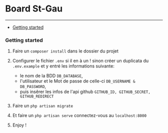 # Board St-Gau
___

- [Getting started](#Gettingstarted)


### Getting started

1. Faire un `composer install` dans le dossier du projet
2. Configurer le fichier `.env` si il en à un ! sinon créer un duplicata du `.env.example` et y entré les informations suivante:
	- le nom de la BDD `DB_DATABASE`,
	- l'utilisateur et le Mot de passe de celle-ci  `DB_USERNAME & DB_PASSWORD`,
	- puis insêrer les infos de l'api github `GITHUB_ID, GITHUB_SECRET, GITHUB_REDIRECT`

3. Faire un `php artisan migrate` 

4. Et faire un `php artisan serve` connectez-vous au `localhost:8000`
5. Enjoy !